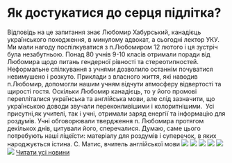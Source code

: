 
# Як достукатися до серця підлітка?
Відповідь на це запитання знає Любомир Хабурський, канадієць українського походження, в минулому адвокат, а сьогодні лектор УКУ. Ми мали нагоду поспілкуватися з п.Любомиром 12 лютого і ця зустріч була незабутньою. Понад 80 учнів 9-10 класів отримали поради від Любомира щодо питань гендерної рівності та стереотипностей. Неформальне спілкування з учнями дозволило останнім почуватися невимушено і розкуто. Приклади з власного життя, які наводив п.Любомир, допомогли нашим учням відчути атмосферу відвертості та щирості гостя. Оскільки Любомир канадієць, то у його промові перепліталися українська та англійська мови, але слід зазначити, що українською доводи звучали переконливішими і колоритнішими.  Усі присутні,як учителі, так і учні, отримали заряд енергії та інформацію для роздумів. Учні обговорювали твердження п. Любомира протягом декількох днів, цитували його, сперечалися.
Думаю, саме цього потребують наші ліцеїсти: матеріалу для роздумів і суперечок, в яких народжується істина.
С. Матис, вчитель англійської мови
![](/images/як-достукатися-до-серця-підлітка/l1.jpg)
![](/images/як-достукатися-до-серця-підлітка/l2.jpg)
![](/images/як-достукатися-до-серця-підлітка/l3.jpg)
![](/images/як-достукатися-до-серця-підлітка/l4.jpg)
![](/images/як-достукатися-до-серця-підлітка/l5.jpg)
![](/images/як-достукатися-до-серця-підлітка/l6.jpg)
[Читати усі новини](/news)
       